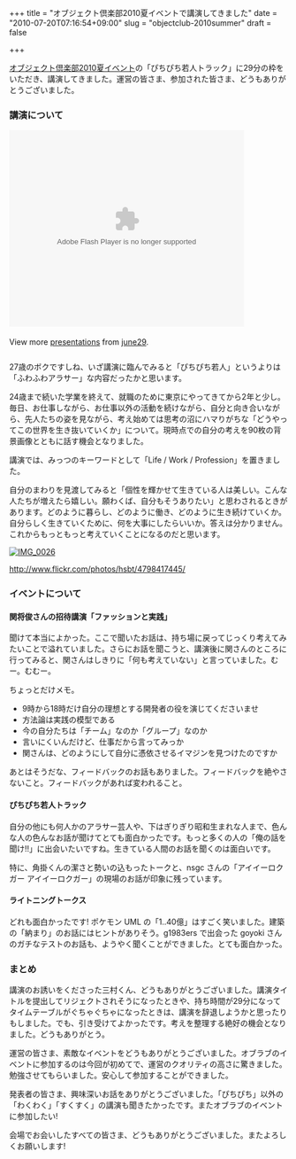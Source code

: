 +++
title = "オブジェクト倶楽部2010夏イベントで講演してきました"
date = "2010-07-20T07:16:54+09:00"
slug = "objectclub-2010summer"
draft = false

+++

<p><a href="http://www.objectclub.jp/event/2010summer/" title="- オブジェクト倶楽部2010夏イベント">オブジェクト倶楽部2010夏イベント</a>の「ぴちぴち若人トラック」に29分の枠をいただき、講演してきました。運営の皆さま、参加された皆さま、どうもありがとうございました。</p>
<h3>講演について</h3>
<div style="width:425px" id="__ss_4769871"><object id="__sse4769871" width="425" height="355"><param name="movie" value="http://static.slidesharecdn.com/swf/ssplayer2.swf?doc=oblove2010summer-100716030323-phpapp02&#038;stripped_title=oblove2010summer" /><param name="allowFullScreen" value="true"/><param name="allowScriptAccess" value="always"/><embed name="__sse4769871" src="http://static.slidesharecdn.com/swf/ssplayer2.swf?doc=oblove2010summer-100716030323-phpapp02&#038;stripped_title=oblove2010summer" type="application/x-shockwave-flash" allowscriptaccess="always" allowfullscreen="true" width="425" height="355"></embed></object></p>
<div style="padding:5px 0 12px">View more <a href="http://www.slideshare.net/">presentations</a> from <a href="http://www.slideshare.net/june29">june29</a>.</div>
</div>
<p>27歳のボクですしね、いざ講演に臨んでみると「ぴちぴち若人」というよりは「ふわふわアラサー」な内容だったかと思います。</p>
<p>24歳まで続いた学業を終えて、就職のために東京にやってきてから2年と少し。毎日、お仕事しながら、お仕事以外の活動を続けながら、自分と向き合いながら、先人たちの姿を見ながら、考え始めては思考の沼にハマりがちな「どうやってこの世界を生き抜いていくか」について。現時点での自分の考えを90枚の背景画像とともに話す機会となりました。</p>
<p>講演では、みっつのキーワードとして「Life / Work / Profession」を置きました。</p>
<p>自分のまわりを見渡してみると「個性を輝かせて生きている人は美しい。こんな人たちが増えたら嬉しい。願わくば、自分もそうありたい」と思わされるときがあります。どのように暮らし、どのように働き、どのように生き続けていくか。自分らしく生きていくために、何を大事にしたらいいか。答えは分かりません。これからもっともっと考えていくことになるのだと思います。</p>
<p><a href="http://www.flickr.com/photos/hsbt/4798417445/" title="IMG_0026 by hsbt, on Flickr"><img src="http://farm5.static.flickr.com/4100/4798417445_bb491247c5.jpg" alt="IMG_0026" /></a></p>
<p class="photo-caption"><a href="http://www.flickr.com/photos/hsbt/4798417445/" title="IMG_0026 | Flickr - Photo Sharing!">http://www.flickr.com/photos/hsbt/4798417445/</a></p>
<h3>イベントについて</h3>
<h4>関将俊さんの招待講演「ファッションと実践」</h4>
<p>聞けて本当によかった。ここで聞いたお話は、持ち場に戻ってじっくり考えてみたいことで溢れていました。さらにお話を聞こうと、講演後に関さんのところに行ってみると、関さんはしきりに「何も考えていない」と言っていました。むー。むむー。</p>
<p>ちょっとだけメモ。</p>
<ul>
<li>9時から18時だけ自分の理想とする開発者の役を演じてくださいませ</li>
<li>方法論は実践の模型である</li>
<li>今の自分たちは「チーム」なのか「グループ」なのか</li>
<li>言いにくいんだけど、仕事だから言ってみっか</li>
<li>関さんは、どのようにして自分に憑依させるイマジンを見つけたのですか</li>
</ul>
<p>あとはそうだな、フィードバックのお話もありました。フィードバックを絶やさないこと。フィードバックがあれば変われること。</p>
<h4>ぴちぴち若人トラック</h4>
<p>自分の他にも何人かのアラサー芸人や、下はぎりぎり昭和生まれな人まで、色んな人の色んなお話が聞けてとても面白かったです。もっと多くの人の「俺の話を聞け!!」に出会いたいですね。生きている人間のお話を聞くのは面白いです。</p>
<p>特に、角掛くんの潔さと勢いの込もったトークと、nsgc さんの「アイイーロクガー アイイーロクガー」の現場のお話が印象に残っています。</p>
<h4>ライトニングトークス</h4>
<p>どれも面白かったです! ポケモン UML の「1..40億」はすごく笑いました。建築の「納まり」のお話にはヒントがありそう。g1983ers で出会った goyoki さんのガチなテストのお話も、ようやく聞くことができました。とても面白かった。</p>
<h3>まとめ</h3>
<p>講演のお誘いをくださった三村くん、どうもありがとうございました。講演タイトルを提出してリジェクトされそうになったときや、持ち時間が29分になってタイムテーブルがぐちゃぐちゃになったときは、講演を辞退しようかと思ったりもしました。でも、引き受けてよかったです。考えを整理する絶好の機会となりました。どうもありがとう。</p>
<p>運営の皆さま、素敵なイベントをどうもありがとうございました。オブラブのイベントに参加するのは今回が初めてで、運営のクオリティの高さに驚きました。勉強させてもらいました。安心して参加することができました。</p>
<p>発表者の皆さま、興味深いお話をありがとうございました。「ぴちぴち」以外の「わくわく」「すくすく」の講演も聞きたかったです。またオブラブのイベントに参加したい!</p>
<p>会場でお会いしたすべての皆さま、どうもありがとうございました。またよろしくお願いします!</p>
